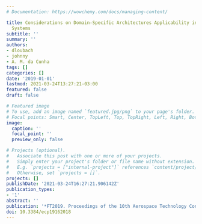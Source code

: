 ```yaml
---
# Documentation: https://wowchemy.com/docs/managing-content/

title: Considerations on Domain-Specific Architectures Applicability in Future Avionics
  Systems
subtitle: ''
summary: ''
authors:
- dloubach
- johnny
- A. M. da Cunha
tags: []
categories: []
date: '2019-01-01'
lastmod: 2021-03-24T13:27:21-03:00
featured: false
draft: false

# Featured image
# To use, add an image named `featured.jpg/png` to your page's folder.
# Focal points: Smart, Center, TopLeft, Top, TopRight, Left, Right, BottomLeft, Bottom, BottomRight.
image:
  caption: ''
  focal_point: ''
  preview_only: false

# Projects (optional).
#   Associate this post with one or more of your projects.
#   Simply enter your project's folder or file name without extension.
#   E.g. `projects = ["internal-project"]` references `content/project/deep-learning/index.md`.
#   Otherwise, set `projects = []`.
projects: []
publishDate: '2021-03-24T16:27:21.906142Z'
publication_types:
- '1'
abstract: ''
publication: '*FT2019. Proceedings of the 10th Aerospace Technology Congress*'
doi: 10.3384/ecp19162018
---
```

